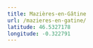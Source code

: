 ```yaml
---
title: Mazières-en-Gâtine
url: /mazieres-en-gatine/
latitude: 46.5327178
longitude: -0.322791
---
```

